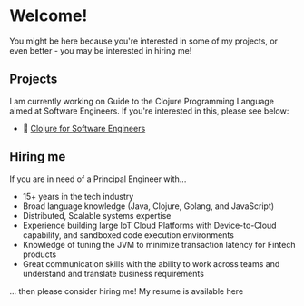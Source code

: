 # Welcome!

You might be here because you're interested in some of my projects, or even better - you may be interested in hiring me!

## Projects

I am currently working on Guide to the Clojure Programming Language aimed at Software Engineers. If you're interested in this, please see below:

* 🐙 [Clojure for Software Engineers](https://github.com/mattmorten/clojure-tutorial)

## Hiring me

If you are in need of a Principal Engineer with...

* 15+ years in the tech industry
* Broad language knowledge (Java, Clojure, Golang, and JavaScript)
* Distributed, Scalable systems expertise 
* Experience building large IoT Cloud Platforms with Device-to-Cloud capability, and sandboxed code execution environments
* Knowledge of tuning the JVM to minimize transaction latency for Fintech products
* Great communication skills with the ability to work across teams and understand and translate business requirements

... then please consider hiring me! My resume is available here
